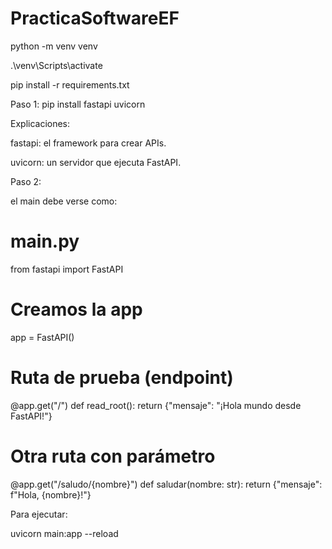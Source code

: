 # PracticaSoftwareEF

python -m venv venv

.\venv\Scripts\activate

pip install -r requirements.txt


Paso 1:
pip install fastapi uvicorn

Explicaciones:

fastapi: el framework para crear APIs.

uvicorn: un servidor que ejecuta FastAPI.

Paso 2:

el main debe verse como:

# main.py
from fastapi import FastAPI

# Creamos la app
app = FastAPI()

# Ruta de prueba (endpoint)
@app.get("/")
def read_root():
    return {"mensaje": "¡Hola mundo desde FastAPI!"}

# Otra ruta con parámetro
@app.get("/saludo/{nombre}")
def saludar(nombre: str):
    return {"mensaje": f"Hola, {nombre}!"}

Para ejecutar:

uvicorn main:app --reload
